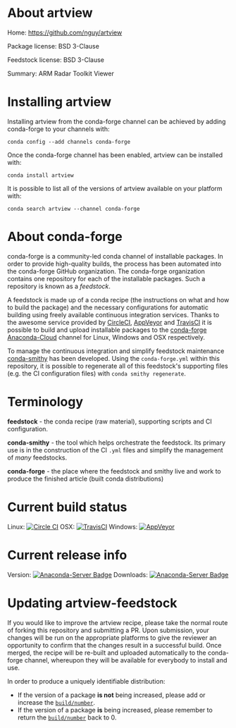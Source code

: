 About artview
=============

Home: https://github.com/nguy/artview

Package license: BSD 3-Clause

Feedstock license: BSD 3-Clause

Summary: ARM Radar Toolkit Viewer



Installing artview
==================

Installing artview from the conda-forge channel can be achieved by adding conda-forge to your channels with:

```
conda config --add channels conda-forge
```

Once the conda-forge channel has been enabled, artview can be installed with:

```
conda install artview
```

It is possible to list all of the versions of artview available on your platform with:

```
conda search artview --channel conda-forge
```


About conda-forge
=================

conda-forge is a community-led conda channel of installable packages.
In order to provide high-quality builds, the process has been automated into the
conda-forge GitHub organization. The conda-forge organization contains one repository 
for each of the installable packages. Such a repository is known as a *feedstock*.

A feedstock is made up of a conda recipe (the instructions on what and how to build
the package) and the necessary configurations for automatic building using freely
available continuous integration services. Thanks to the awesome service provided by
[CircleCI](https://circleci.com/), [AppVeyor](http://www.appveyor.com/)
and [TravisCI](https://travis-ci.org/) it is possible to build and upload installable
packages to the [conda-forge](https://anaconda.org/conda-forge)
[Anaconda-Cloud](http://docs.anaconda.org/) channel for Linux, Windows and OSX respectively.

To manage the continuous integration and simplify feedstock maintenance
[conda-smithy](http://github.com/conda-forge/conda-smithy) has been developed.
Using the ``conda-forge.yml`` within this repository, it is possible to regenerate all of
this feedstock's supporting files (e.g. the CI configuration files) with ``conda smithy regenerate``.


Terminology
===========

**feedstock** - the conda recipe (raw material), supporting scripts and CI configuration.

**conda-smithy** - the tool which helps orchestrate the feedstock.
                   Its primary use is in the construction of the CI ``.yml`` files
                   and simplify the management of *many* feedstocks.

**conda-forge** - the place where the feedstock and smithy live and work to
                  produce the finished article (built conda distributions)

Current build status
====================

Linux: [![Circle CI](https://circleci.com/gh/conda-forge/artview-feedstock.svg?style=svg)](https://circleci.com/gh/conda-forge/artview-feedstock)
OSX: [![TravisCI](https://travis-ci.org/conda-forge/artview-feedstock.svg?branch=master)](https://travis-ci.org/conda-forge/artview-feedstock) 
Windows: [![AppVeyor](https://ci.appveyor.com/api/projects/status/github/conda-forge/artview-feedstock?svg=True)](https://ci.appveyor.com/project/conda-forge/artview-feedstock/branch/master)

Current release info
====================
Version: [![Anaconda-Server Badge](https://anaconda.org/conda-forge/artview/badges/version.svg)](https://anaconda.org/conda-forge/artview)
Downloads: [![Anaconda-Server Badge](https://anaconda.org/conda-forge/artview/badges/downloads.svg)](https://anaconda.org/conda-forge/artview)


Updating artview-feedstock
==========================

If you would like to improve the artview recipe, please take the normal
route of forking this repository and submitting a PR. Upon submission, your changes will
be run on the appropriate platforms to give the reviewer an opportunity to confirm that the
changes result in a successful build. Once merged, the recipe will be re-built and uploaded
automatically to the conda-forge channel, whereupon they will be available for everybody to
install and use.

In order to produce a uniquely identifiable distribution:
 * If the version of a package **is not** being increased, please add or increase
   the [``build/number``](http://conda.pydata.org/docs/building/meta-yaml.html#build-number-and-string). 
 * If the version of a package **is** being increased, please remember to return
   the [``build/number``](http://conda.pydata.org/docs/building/meta-yaml.html#build-number-and-string)
   back to 0.

